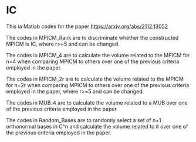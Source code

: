 # IC

This ia Matlab codes for the paper https://arxiv.org/abs/2112.13052

The codes in MPICM_Rank are to discriminate whether the constructed MPICM is IC, where r>=5 and can be changed.

The codes in MPICM_4 are to calculate the volume related to the MPICM for n=4 when comparing MPICM to others over one of the previous criteria employed in the paper.

The codes in MPICM_2r are to calculate the volume related to the MPICM for n=2r when comparing MPICM to others over one of the previous criteria employed in the paper, where r>=5 and can be changed.

The codes in MUB_4 are to calculate the volume related to a MUB over one of the previous criteria employed in the paper.

The codes in Random_Bases are to randomly select a set of n+1 orthonormal bases in C^n and calculate the volume related to it over one of the previous criteria employed in the paper.
